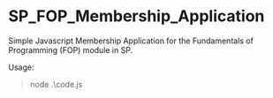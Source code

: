 # SP_FOP_Membership_Application

Simple Javascript Membership Application for the Fundamentals of Programming (FOP) module in SP.

Usage:
> node .\code.js
